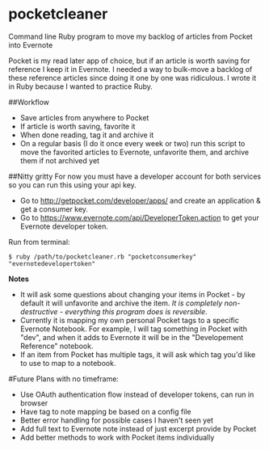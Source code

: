 # pocketcleaner
Command line Ruby program to move my backlog of articles from Pocket into Evernote

Pocket is my read later app of choice, but if an article is worth saving for reference I keep it in Evernote. I needed a way to bulk-move a backlog of these reference articles since doing it one by one was ridiculous. I wrote it in Ruby because I wanted to practice Ruby.


##Workflow
- Save articles from anywhere to Pocket
- If article is worth saving, favorite it
- When done reading, tag it and archive it
- On a regular basis (I do it once every week or two) run this script to move the favorited articles to Evernote, unfavorite them, and archive them if not archived yet

##Nitty gritty
For now you must have a developer account for both services so you can run this using your api key.
- Go to http://getpocket.com/developer/apps/ and create an application & get a consumer key.
- Go to https://www.evernote.com/api/DeveloperToken.action to get your Evernote developer token.

Run from terminal:
````
$ ruby /path/to/pocketcleaner.rb "pocketconsumerkey" "evernotedevelopertoken"
````
**Notes**
- It will ask some questions about changing your items in Pocket - by default it will unfavorite and archive the item. _It is completely non-destructive - everything this program does is reversible_.
- Currently it is mapping my own personal Pocket tags to a specific Evernote Notebook. For example, I will tag something in Pocket with "dev", and when it adds to Evernote it will be in the "Developement Reference" notebook.
- If an item from Pocket has multiple tags, it will ask which tag you'd like to use to map to a notebook.

#Future Plans with no timeframe:
- Use OAuth authentication flow instead of developer tokens, can run in browser
- Have tag to note mapping be based on a config file
- Better error handling for possible cases I haven't seen yet
- Add full text to Evernote note instead of just excerpt provide by Pocket
- Add better methods to work with Pocket items individually